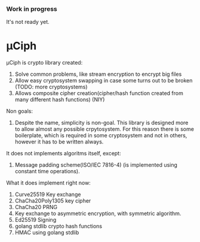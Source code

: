 ### Work in progress
It's not ready yet.

# μCiph 
μCiph is crypto library created:
1. Solve common problems, like stream encryption to encrypt big files
2. Allow easy cryptosystem swapping in case some turns out to be broken (TODO: more cryptosystems)
3. Allows composite cipher creation(cipher/hash function created from many different hash functions) (NIY)

Non goals:
1. Despite the name, simplicity is non-goal.
This library is designed more to allow almost any possible crpytosystem.
For this reason there is some boilerplate, which is required in some cryptosystem and not in others, however
it has to be written always.

It does not implements algoritms itself, except:
1. Message padding scheme(ISO/IEC 7816-4) (is implemented using constant time operations).

What it does implement right now:
1. Curve25519 Key exchange
2. ChaCha20Poly1305 key cipher
3. ChaCha20 PRNG
4. Key exchange to asymmetric encryption, with symmetric algorithm.
5. Ed25519 Signing
6. golang stdlib crypto hash functions
7. HMAC using golang stdlib